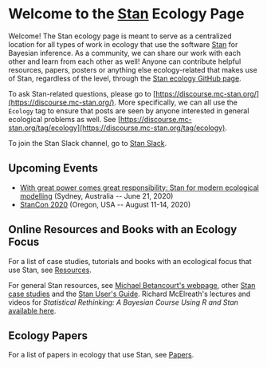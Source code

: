 # Welcome to the [Stan](https://mc-stan.org/) Ecology Page

Welcome! The Stan ecology page is meant to serve as a centralized location for all types of work in ecology that use the software [Stan](https://mc-stan.org/) for Bayesian inference. As a community, we can share our work with each other and learn from each other as well! Anyone can contribute helpful resources, papers, posters or anything else ecology-related that makes use of Stan, regardless of the level, through the [Stan ecology GitHub page](https://github.com/StanEcology/stanecology.github.io). 

To ask Stan-related questions, please go to [https://discourse.mc-stan.org/](https://discourse.mc-stan.org/). More specifically, we can all use the `Ecology` tag to ensure that posts are seen by anyone interested in general ecological problems as well. See [https://discourse.mc-stan.org/tag/ecology](https://discourse.mc-stan.org/tag/ecology). 

To join the Stan Slack channel, go to [Stan Slack](https://join.slack.com/t/mc-stan/shared_invite/enQtMzAyNzg1ODQ5MDczLTc1M2Q1YzM4ZjY5MzRjMGFlNDcyYzRhOGYxNTRlZjRlZjI2YzYxZjYyMDRlNDYzOTY5YzU5MTgzM2JlZjAxNTk).

## Upcoming Events

- [With great power comes great responsibility: Stan for modern ecological modelling](http://www.isec2020.org/training-program#ShortCourses) (Sydney, Australia -- June 21, 2020)
- [StanCon 2020](https://mc-stan.org/events/stancon2020/) (Oregon, USA -- August 11-14, 2020)

## Online Resources and Books with an Ecology Focus

For a list of case studies, tutorials and books with an ecological focus that use Stan, see [Resources](resources_and_books.md).

For general Stan resources, see [Michael Betancourt's webpage](https://betanalpha.github.io/writing/), other [Stan case studies](https://mc-stan.org/users/documentation/case-studies) and the [Stan User's Guide](https://mc-stan.org/docs/2_22/stan-users-guide/index.html). Richard McElreath's lectures and videos for _Statistical Rethinking: A Bayesian Course Using R and Stan_ [available here](https://github.com/rmcelreath/statrethinking_winter2019). 

## Ecology Papers 

For a list of papers in ecology that use Stan, see [Papers](papers.md).


